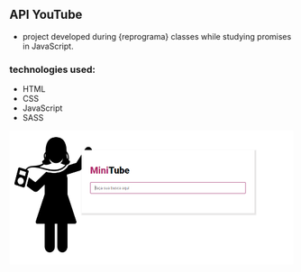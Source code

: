 ## API YouTube 

-  project developed during {reprograma} classes while studying promises in JavaScript. 

### technologies used: 

* HTML 
* CSS
* JavaScript 
* SASS 


![print screen do projeto](https://raw.githubusercontent.com/natalyapeixoto/MiniTube/master/img/screenShot.png)
